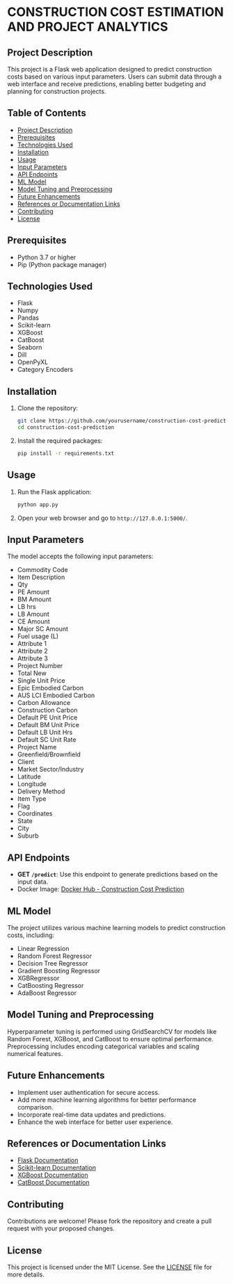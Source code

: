 # CONSTRUCTION COST ESTIMATION AND PROJECT ANALYTICS

## Project Description
This project is a Flask web application designed to predict construction costs based on various input parameters. Users can submit data through a web interface and receive predictions, enabling better budgeting and planning for construction projects.

## Table of Contents
- [Project Description](#project-description)
- [Prerequisites](#prerequisites)
- [Technologies Used](#technologies-used)
- [Installation](#installation)
- [Usage](#usage)
- [Input Parameters](#input-parameters)
- [API Endpoints](#api-endpoints)
- [ML Model](#ml-model)
- [Model Tuning and Preprocessing](#model-tuning-and-preprocessing)
- [Future Enhancements](#future-enhancements)
- [References or Documentation Links](#references-or-documentation-links)
- [Contributing](#contributing)
- [License](#license)

## Prerequisites
- Python 3.7 or higher
- Pip (Python package manager)

## Technologies Used
- Flask
- Numpy
- Pandas
- Scikit-learn
- XGBoost
- CatBoost
- Seaborn
- Dill
- OpenPyXL
- Category Encoders

## Installation
1. Clone the repository:
   ```bash
   git clone https://github.com/yourusername/construction-cost-prediction.git
   cd construction-cost-prediction
   ```
2. Install the required packages:
   ```bash
   pip install -r requirements.txt
   ```

## Usage
1. Run the Flask application:
   ```bash
   python app.py
   ```
2. Open your web browser and go to `http://127.0.0.1:5000/`.

## Input Parameters
The model accepts the following input parameters:
- Commodity Code
- Item Description
- Qty
- PE Amount
- BM Amount
- LB hrs
- LB Amount
- CE Amount
- Major SC Amount
- Fuel usage (L)
- Attribute 1
- Attribute 2
- Attribute 3
- Project Number
- Total New
- Single Unit Price
- Epic Embodied Carbon
- AUS LCI Embodied Carbon
- Carbon Allowance
- Construction Carbon
- Default PE Unit Price
- Default BM Unit Price
- Default LB Unit Hrs
- Default SC Unit Rate
- Project Name
- Greenfield/Brownfield
- Client
- Market Sector/Industry
- Latitude
- Longitude
- Delivery Method
- Item Type
- Flag
- Coordinates
- State
- City
- Suburb

## API Endpoints
- **GET `/predict`**: Use this endpoint to generate predictions based on the input data.
- Docker Image: [Docker Hub - Construction Cost Prediction](https://hub.docker.com/repository/docker/gogetama/construction_cost_estimation_and_project_analytics/general)

## ML Model
The project utilizes various machine learning models to predict construction costs, including:
- Linear Regression
- Random Forest Regressor
- Decision Tree Regressor
- Gradient Boosting Regressor
- XGBRegressor
- CatBoosting Regressor
- AdaBoost Regressor

## Model Tuning and Preprocessing
Hyperparameter tuning is performed using GridSearchCV for models like Random Forest, XGBoost, and CatBoost to ensure optimal performance. Preprocessing includes encoding categorical variables and scaling numerical features.

## Future Enhancements
- Implement user authentication for secure access.
- Add more machine learning algorithms for better performance comparison.
- Incorporate real-time data updates and predictions.
- Enhance the web interface for better user experience.

## References or Documentation Links
- [Flask Documentation](https://flask.palletsprojects.com/en/3.0.x/)
- [Scikit-learn Documentation](https://scikit-learn.org/stable/)
- [XGBoost Documentation](https://xgboost.readthedocs.io/en/stable/python/index.html)
- [CatBoost Documentation](https://catboost.ai/en/docs/concepts/python-reference_catboostregressor)

## Contributing
Contributions are welcome! Please fork the repository and create a pull request with your proposed changes.

## License
This project is licensed under the MIT License. See the [LICENSE](https://github.com/Aadi1101/Construction_Cost_Estimation_and_Project_Analytics/blob/main/LICENSE) file for more details.